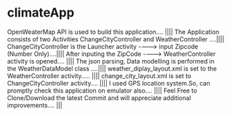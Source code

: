 # climateApp
OpenWeaterMap API is used to build this application.... ||||
The Application consists of two Activities ChangeCityController and WeatherController ....||||
ChangeCityController is the Launcher activity ----> input Zipcode (Number Only)....||||
After inputing the ZipCode ----> WeatherController activity is opened.... ||||
The json parsing, Data modelling is performed in the WeatherDataModel class ....||||
weather_diplay_layout.xml is set to the WeatherController activity..... ||||
change_city_layout.xml is set to ChangeCityController activity.... ||||
I used GPS location system.So, can promptly check this application on emulator also.... ||||
Feel Free to Clone/Download the latest Commit and will appreciate additional improvements.... |||
